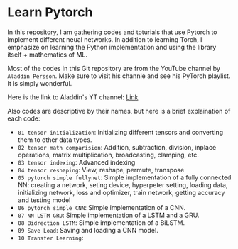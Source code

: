 # Learn Pytorch

In this repository, I am gathering codes and toturials that use Pytorch to implement different neual networks. In addition to learning Torch, I emphasize on learning the Python implementation and using the library itself + mathematics of ML. 

Most of the codes in this Git repository are from the YouTube channel by `Aladdin Persson`. Make sure to visit his channle and see his PyTorch playlist. It is simply wonderful. 

Here is the link to Aladdin's YT channel: [Link](https://www.youtube.com/c/AladdinPersson)

Also codes are descriptive by their names, but here is a brief explaination of each code:

- `01 tensor initialization`: Initializing different tensors and converting them to other data types.
- `02 tensor math comparision`: Addition, subtraction, division, inplace operations, matrix multiplication, broadcasting, clamping, etc.
- `03 tensor indexing`: Advanced indexing
- `04 tensor reshaping`: View, reshape, permute, transpose
- `05 pytorch simple fullynet`: Simple implementation of a fully connected NN: creating a network, seting device, hyperpeter setting, loading data, initializing network, loss and optimizer, train network, getting accuracy and testing model 
- `06 pytorch simple CNN`: Simple implementation of a CNN. 
- `07 NN LSTM GRU`: Simple implementation of a LSTM and a GRU. 
- `08 Bidrection LSTM`: Simple implementation of a BiLSTM.
- `09 Save Load`: Saving and loading a CNN model.
- `10 Transfer Learning`: 